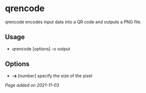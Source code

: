 # qrencode
qrencode encodes input data into a QR code and outputs a PNG file.

## Usage
- qrencode [options] -o output

## Options
- **-s** [number] specify the size of the pixel

*Page added on 2021-11-03*

